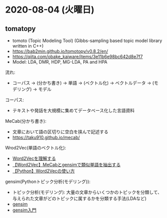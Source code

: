 # 2020-08-04 (火曜日)

## tomatopy

- tomoto (Topic Modeling Tool) (Gibbs-sampling based topic model library written in C++)
- https://bab2min.github.io/tomotopy/v0.8.2/en/
- https://qiita.com/obake_kaiware/items/3e11b6e98bc642d8e7f7
- Model: LDA, DMR, HDP, MG-LDA, PA and HPA

流れ:

- コーパス -> (分かち書き) -> 単語 -> (ベクトル化) -> ベクトルデータ -> (モデリング) -> モデル

コーパス:

- テキストや発話を大規模に集めてデータベース化した言語資料

MeCab(分かち書き):

- 文章において語の区切りに空白を挟んで記述する
- https://taku910.github.io/mecab/

Wrod2Vec(単語のベクトル化):

- [Word2Vecを理解する](https://qiita.com/g-k/items/69afa87c73654af49d36)
- [【Word2Vec】MeCabとgensimで類似単語を抽出する](https://qiita.com/asakbiz/items/7896ac0c70273dae327f)
- [【Python】Word2Vecの使い方](https://qiita.com/kenta1984/items/93b64768494f971edf86#word2vec%E3%81%A8%E3%81%AF)

gensim(Pythonトピック分析(モデリング)):

- トピック分析(モデリング): 大量の文章からいくつかのトピックを分類して、与えられた文章がどのトピックに属するかを分類する手法(LDAなど)
- [gensim](https://qiita.com/tags/gensim)
- [gensim入門](https://qiita.com/u6k/items/5170b8d8e3f41531f08a)

